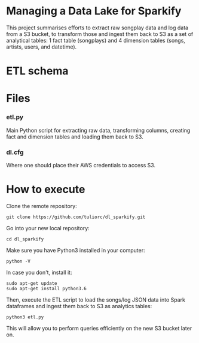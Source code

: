 # Managing a Data Lake for Sparkify

This project summarises efforts to extract raw songplay data and log data from a S3 bucket, to transform those and ingest them back to S3 as a set of analytical tables: 1 fact table (songplays) and 4 dimension tables (songs, artists, users, and datetime). 

# ETL schema

# Files

### etl.py
Main Python script for extracting raw data, transforming columns, creating fact and dimension tables and loading them back to S3.

### dl.cfg
Where one should place their AWS credentials to access S3.

# How to execute

Clone the remote repository:
```
git clone https://github.com/tuliorc/dl_sparkify.git
```

Go into your new local repository:
```
cd dl_sparkify
```

Make sure you have Python3 installed in your computer:
```
python -V
```

In case you don't, install it:
```
sudo apt-get update
sudo apt-get install python3.6
```
Then, execute the ETL script to load the songs/log JSON data into Spark dataframes and ingest them back to S3 as analytics tables:
```
python3 etl.py
```
This will allow you to perform queries efficiently on the new S3 bucket later on.
